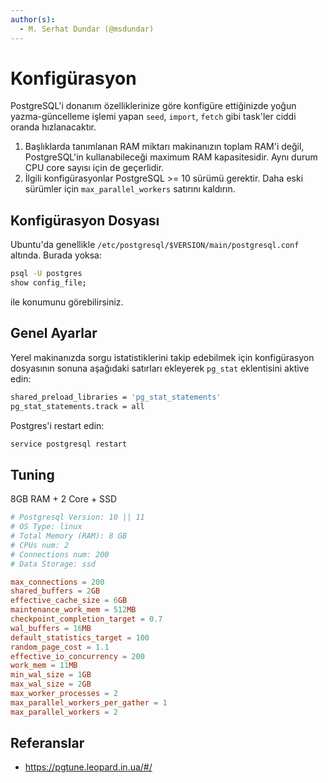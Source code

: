 ```yaml
---
author(s):
  - M. Serhat Dundar (@msdundar)
---
```


Konfigürasyon
=============

PostgreSQL'i donanım özelliklerinize göre konfigüre ettiğinizde yoğun yazma-güncelleme işlemi yapan `seed`, `import`,
`fetch` gibi task'ler ciddi oranda hızlanacaktır.

1. Başlıklarda tanımlanan RAM miktarı makinanızın toplam RAM'i değil, PostgreSQL'in kullanabileceği maximum RAM
   kapasitesidir. Aynı durum CPU core sayısı için de geçerlidir.
2. İlgili konfigürasyonlar PostgreSQL >= 10 sürümü gerektir. Daha eski sürümler için `max_parallel_workers` satırını
   kaldırın.

Konfigürasyon Dosyası
---------------------

Ubuntu'da genellikle `/etc/postgresql/$VERSION/main/postgresql.conf` altında. Burada yoksa:

```bash
psql -U postgres
show config_file;
```

ile konumunu görebilirsiniz.

Genel Ayarlar
-------------

Yerel makinanızda sorgu istatistiklerini takip edebilmek için konfigürasyon dosyasının sonuna aşağıdaki satırları
ekleyerek `pg_stat` eklentisini aktive edin:

```bash
shared_preload_libraries = 'pg_stat_statements'
pg_stat_statements.track = all
```

Postgres'i restart edin:

```bash
service postgresql restart
```

Tuning
------

8GB RAM + 2 Core + SSD

```conf
# Postgresql Version: 10 || 11
# OS Type: linux
# Total Memory (RAM): 8 GB
# CPUs num: 2
# Connections num: 200
# Data Storage: ssd

max_connections = 200
shared_buffers = 2GB
effective_cache_size = 6GB
maintenance_work_mem = 512MB
checkpoint_completion_target = 0.7
wal_buffers = 16MB
default_statistics_target = 100
random_page_cost = 1.1
effective_io_concurrency = 200
work_mem = 11MB
min_wal_size = 1GB
max_wal_size = 2GB
max_worker_processes = 2
max_parallel_workers_per_gather = 1
max_parallel_workers = 2
```

Referanslar
-----------

- <https://pgtune.leopard.in.ua/#/>
